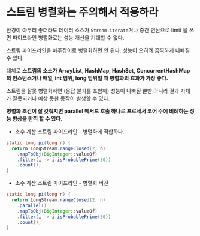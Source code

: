 # 스트림 병렬화는 주의해서 적용하라

환경이 아무리 좋더라도 데이터 소스가 `Stream.iterate`거나 중간 연산으로 limit 을 쓰면 파이프라인 병렬화로는 성능 개선을 기대할 수 없다. 

스트림 파이프라인을 마주잡이로 병렬화하면 안 된다. 성능이 오히려 끔찍하게 나빠질 수 있다.

대체로 __스트림의 소스가 ArrayList, HashMap, HashSet, ConcurrentHashMap 의 인스턴스거나 배열, int 범위, long 범위일 때 병렬화의 효과가 가장 좋다.__

스트림을 잘못 병렬화하면 (응답 불가를 포함해) 성능이 나빠질 뿐만 아니라 결과 자체가 잘못되거나 예상 못한 동작이 발생할 수 있다.

__병렬화 조건이 잘 갖춰지면 parallel 메서드 호출 하나로 프로세서 코어 수에 비례하는 성능 향상을 만끽 할 수 있다.__

- 소수 계산 스트림 파이프라인 - 병렬화에 적합하다.

```java
static long pi(long n) {
  return LongStream.rangeClosed(2, n)
    .mapToObj(BigInteger::valueOf)
    .filter(i -> i.isProbablePrime(50))
    .count();
}
```

- 소수 계산 스트림 파이프라인 - 병렬화 버전

```java
static long pi(long n) {
  return LongStream.rangeClosed(2, n)
    .parallel()
    .mapToObj(BigInteger::valueOf)
    .filter(i -> i.isProbablePrime(50))
    .count();
}
```

